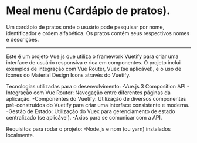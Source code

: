 # Meal menu (Cardápio de pratos).

Um cardápio de pratos onde o usuário pode pesquisar por nome, identificador e ordem alfabética. Os pratos contém seus respectivos nomes e descrições.

-----------------------------------------------------------------------------------------------------------------------------------------------------------------------------------------------------------------
Este é um projeto Vue.js que utiliza o framework Vuetify para criar uma interface de usuário responsiva e rica em componentes. O projeto inclui exemplos de integração com Vue Router, Vuex (se aplicável), e o uso de ícones do Material Design Icons através do Vuetify.

Tecnologias utilizadas para o desenvolvimento:
-Vue.js 3 Composition API
-Integração com Vue Router: Navegação entre diferentes páginas da aplicação.
-Componentes do Vuetify: Utilização de diversos componentes pré-construídos do Vuetify para criar uma interface consistente e moderna.
-Gestão de Estado: Utilização do Vuex para gerenciamento de estado centralizado (se aplicável).
-Axios para se comunicar com a  API.

Requisitos para rodar o projeto:
-Node.js e npm (ou yarn) instalados localmente.
